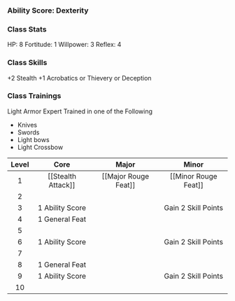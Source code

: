 
### Ability Score: Dexterity

### Class Stats
HP: 8
Fortitude: 1
Willpower: 3 
Reflex: 4
### Class Skills
+2 Stealth
+1 Acrobatics or Thievery or Deception
### Class Trainings
Light Armor Expert
Trained in one of the Following
- Knives
- Swords
- Light bows
- Light Crossbow

| Level |        Core        |        Major         |        Minor         |
| :---: | :----------------: | :------------------: | :------------------: |
|   1   | [[Stealth Attack]] | [[Major Rouge Feat]] | [[Minor Rouge Feat]] |
|   2   |                    |                      |                      |
|   3   |  1 Ability Score   |                      | Gain 2 Skill Points  |
|   4   |   1 General Feat   |                      |                      |
|   5   |                    |                      |                      |
|   6   |  1 Ability Score   |                      | Gain 2 Skill Points  |
|   7   |                    |                      |                      |
|   8   |   1 General Feat   |                      |                      |
|   9   |  1 Ability Score   |                      | Gain 2 Skill Points  |
|  10   |                    |                      |                      |
